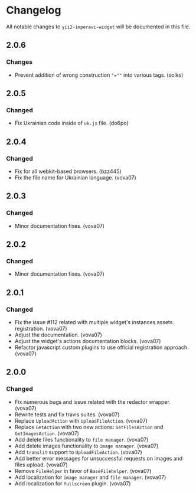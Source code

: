 # Changelog

All notable changes to `yii2-imperavi-widget` will be documented in this file.

## 2.0.6

### Changes
- Prevent addition of wrong construction `"=""` into various tags. (solks)

## 2.0.5

### Changed
- Fix Ukrainian code inside of `uk.js` file. (do6po)

## 2.0.4

### Changed
- Fix for all webkit-based browsers. (bzz445)
- Fix the file name for Ukrainian language. (vova07)

## 2.0.3

### Changed
- Minor documentation fixes. (vova07)

## 2.0.2

### Changed
- Minor documentation fixes. (vova07)

## 2.0.1

### Changed
- Fix the issue #112 related with multiple widget's instances assets registration. (vova07)
- Adjust the documentation. (vova07)
- Adjust the widget's actions documentation blocks. (vova07)
- Refactor javascript custom plugins to use official registration approach. (vova07)

## 2.0.0

### Changed
- Fix numerous bugs and issue related with the redactor wrapper. (vova07)
- Rewrite tests and fix travis suites. (vova07)
- Replace `UploadAction` with `UploadFileAction`. (vova07)
- Replace `GetAction` with two new actions: `GetFilesAction` and `GetImagesAction`. (vova07)
- Add delete files functionality to `file manager`. (vova07)  
- Add delete images functionality to `image manager`. (vova07)
- Add `translit` support to `UploadFileAction`. (vova07)
- Add better error messages for unsuccessful requests on images and files upload. (vova07)
- Remove `FileHelper` in favor of `BaseFilehelper`. (vova07)
- Add localization for `image manager` and `file manager`. (vova07)
- Add localization for `fullscreen` plugin. (vova07)  
